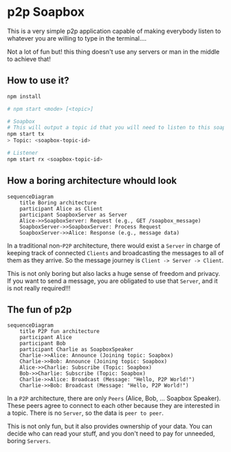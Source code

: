 # p2p Soapbox

This is a very simple p2p application capable of making everybody listen to whatever you are willing to type in the terminal....

Not a lot of fun but! this thing doesn't use any servers or man in the middle to achieve that!

## How to use it?

```bash
npm install

# npm start <mode> [<topic>]

# Soapbox
# This will output a topic id that you will need to listen to this soapbox
npm start tx
> Topic: <soapbox-topic-id>

# Listener
npm start rx <soapbox-topic-id>

```

## How a boring architecture whould look

```mermaid
sequenceDiagram
    title Boring architecture
    participant Alice as Client
    participant SoapboxServer as Server
    Alice->>SoapboxServer: Request (e.g., GET /soapbox_message)
    SoapboxServer->>SoapboxServer: Process Request
    SoapboxServer->>Alice: Response (e.g., message data)

```

In a traditional non-`P2P` architecture, there would exist a `Server` in charge of keeping track of connected `Clients` and broadcasting the messages to all of them as they arrive. So the message journey is `Client -> Server -> Client`.

This is not only boring but also lacks a huge sense of freedom and privacy. If you want to send a message, you are obligated to use that `Server`, and it is not really required!!!

## The fun of p2p

```mermaid
sequenceDiagram
    title P2P fun architecture
    participant Alice
    participant Bob
    participant Charlie as SoapboxSpeaker
    Charlie->>Alice: Announce (Joining topic: Soapbox)
    Charlie->>Bob: Announce (Joining topic: Soapbox)
    Alice->>Charlie: Subscribe (Topic: Soapbox)
    Bob->>Charlie: Subscribe (Topic: Soapbox)
    Charlie->>Alice: Broadcast (Message: "Hello, P2P World!")
    Charlie->>Bob: Broadcast (Message: "Hello, P2P World!")
```

In a `P2P` architecture, there are only `Peers` (Alice, Bob, ... Soapbox Speaker). These peers agree to connect to each other because they are interested in a topic. There is no `Server`, so the data is `peer to peer`.

This is not only fun, but it also provides ownership of your data. You can decide who can read your stuff, and you don't need to pay for unneeded, boring `Servers`.